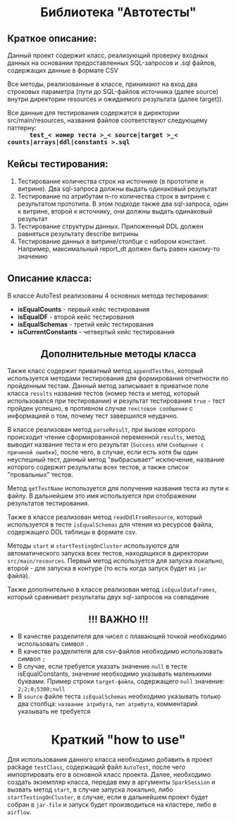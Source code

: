 <h1 style="text-align: center">Библиотека "Автотесты"</h1>
<h2>Краткое описание:</h2>
<p>Данный проект содержит класс, реализующий проверку входных данных на основании предоставленных SQL-запросов и .sql файлов, содержащих данные в формате CSV</p>
<p>Все методы, реализованные в классе, принимают на вход два строковых параметра (пути до SQL-файлов источника (далее source) внутри директории resources и ожидаемого результата (далее target)).</p>
<p>Все данные для тестирования содержатся в директории src/main/resources, названия файлов соответствуют следующему паттерну:<br>
<code style="font-size: 14px; font-weight: 700; margin-left: 50px;">test_< номер теста >_< source|target >_< counts|arrays|ddl|constants >.sql</code></p>
<h2>Кейсы тестирования:</h2>
<ol>
    <li>Тестирование количества строк на источнике (в прототипе и витрине). Два sql-запроса должны выдать одинаковый результат</li>
    <li>Тестирование по атрибутам n-го количества строк в витрине с результатом прототипа. В этом подходе также два sql-запроса, один к витрине, второй к источнику, они должны выдать одинаковый результат</li>
    <li>Тестирование структуры данных. Приложенный DDL должен равняться результату describe витрины</li>
    <li>Тестирование данных в витрине/столбце с набором констант. Например, максимальный report_dt должен быть равен какому-то значению</li>
</ol>
<h2>Описание класса:</h2>
<p>
    В классе AutoTest реализованы 4 основных метода тестирования:
    <ul>
        <li><strong>isEqualCounts</strong> - первый кейс тестирования</li>
        <li><strong>isEqualDF</strong> - второй кейс тестирования</li>
        <li><strong>isEqualSchemas</strong> - третий кейс тестирования</li>
        <li><strong>isCurrentConstants</strong>  - четвертый кейс тестирования</li>
    </ul>
<h2 style="text-align: center">Дополнительные методы класса</h2>
<p>Также класс содержит приватный метод <code>appendTestRes</code>, который используется методами тестирования для формирования отчетности по пройденным тестам. Данный метод записывает в приватное поле класса <code>results</code> названия тестов (номер теста и метод, который использовался при тестировании) и результат тестирования <code>true</code> - тест пройден успешно, в противном случае <code>текстовое сообщение</code> с информацией о том, почему тест завершился неудачно.</p>
<p>В классе реализован метод <code>parseResult</code>, при вызове которого происходит чтение сформированной переменной <code>results</code>, метод выводит название теста и его результат (<code>Success</code> или <code>Сообщение с причиной ошибки</code>), после чего, в случае, если есть хотя бы один неуспешный тест, данный метод "выбрасывает" исключение, название которого содержит результаты всех тестов, а также список "провальных" тестов.</p>
<p>Метод <code>getTestName</code> используется для получения названия теста из пути к файлу. В дальнейшем это имя используется при отображении результатов тестирования.</p>
<p>Также в классе реализован метод <code>readDdlFromResource</code>, который используется в тесте <code>isEqualSchemas</code> для чтения из ресурсов файла, содержащего DDL таблицы в формате csv. </p>
<p>Методы <code>start</code> и <code>startTestingOnCluster</code> используются для автоматического запуска всех тестов, находящихся в директории <code>src/main/resources</code>. Первый метод используется для запуска локально, второй - для запуска в контуре (то есть когда запуск будет из <code>jar</code> файла).</p>
<p>Также дополнительно в классе реализован метод <code>isEqualDataframes</code>, который сравнивает результаты двух sql-запросов на совпадение</p>
<h2 style="text-align: center">!!! ВАЖНО !!!</h2>
<ul>
    <li>В качестве разделителя для чисел с плавающей точкой необходимо использовать символ <code>.</code></li>
    <li>В качестве разделителя для csv-файлов необходимо использовать символ <code>;</code></li>
    <li>В случае, если требуется указать значение <code>null</code> в тесте isEqualConstants, значение необходимо указывать маленькими буквами. Пример строки <code>target-файла</code>, содержащего <code>null</code> значение: <code>2;2;0;5300;null</code></li>
    <li>В <code>source</code> файле теста <code>isEqualSchemas</code> необходимо указывать только два столбца: <code>название атрибута</code>, <code>тип атрибута</code>, комментарий указывать не требуется</li>
</ul>



<h1 style="text-align: center">Краткий "how to use"</h1>
<p>Для использования данного класса необходимо добавить в проект package <code>testClass</code>, содержащий файл <code>AutoTest</code>, после чего импортировать его в основной класс проекта. Далее, необходимо создать экземпляр класса, передав ему в аргументы <code>SparkSession</code> и вызвать метод <code>start</code>, в случае запуска локально, либо <code>startTestingOnCluster</code>, в случае, если в дальнейшем проект будет собран в <code>jar-file</code> и запуск будет производиться на кластере, либо в <code>airflow</code>.</p>
